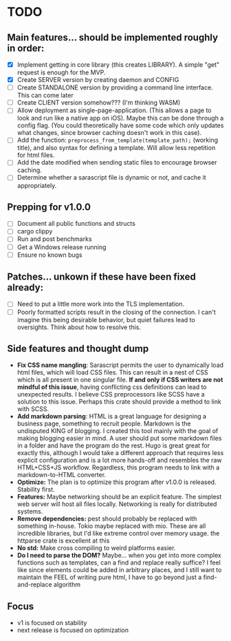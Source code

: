 # TODO
## Main features... should be implemented roughly in order:
- [x] Implement getting in core library (this creates LIBRARY). A simple "get" request is enough for the MVP.
- [x] Create SERVER version by creating daemon and CONFIG
- [ ] Create STANDALONE version by providing a command line interface. This can come later
- [ ] Create CLIENT version somehow??? (I'm thinking WASM)
- [ ] Allow deployment as single-page-application. (This allows a page to look and run like a native app on iOS). Maybe this can be done through a config flag. (You could theoretically have some code which only updates what changes, since browser caching doesn't work in this case).
- [ ] Add the function: `preprocess_from_template(template_path);` (working title), and also syntax for defining a template. Will allow less repetition for html files.
- [ ] Add the date modified when sending static files to encourage browser caching.
- [ ] Determine whether a sarascript file is dynamic or not, and cache it appropriately.

## Prepping for v1.0.0
- [ ] Document all public functions and structs
- [ ] cargo clippy
- [ ] Run and post benchmarks
- [ ] Get a Windows release running
- [ ] Ensure no known bugs

## Patches... unkown if these have been fixed already:
- [ ] Need to put a little more work into the TLS implementation.
- [ ] Poorly formatted scripts result in the closing of the connection. I can't imagine this being desirable behavior, but quiet failures lead to oversights. Think about how to resolve this.

## Side features and thought dump
- **Fix CSS name mangling**: Sarascript permits the user to dynamically load html files, which will load CSS files. This can result in a nest of CSS which is all present in one singular file. **If and only if CSS writers are not mindful of this issue**, having conflicting css definitions can lead to unexpected results. I believe CSS preprocessors like SCSS have a solution to this issue. Perhaps this crate should provide a method to link with SCSS.
- **Add markdown parsing**: HTML is a great language for designing a business page, something to recruit people. Markdown is the undisputed KING of blogging. I created this tool mainly with the goal of making blogging easier in mind. A user should put some markdown files in a folder and have the program do the rest. Hugo is great great for exactly this, although I would take a different approach that requires less explicit configuration and is a lot more hands-off and resembles the raw HTML+CSS+JS workflow. Regardless, this program needs to link with a markdown-to-HTML converter.
- **Optimize:** The plan is to optimize this program after v1.0.0 is released. Stability first.
- **Features:** Maybe networking should be an explicit feature. The simplest web server will host all files locally. Networking is really for distributed systems.
- **Remove dependencies:** pest should probably be replaced with something in-house. Tokio maybe replaced with mio. These are all incredible libraries, but I'd like extreme control over memory usage. the httparse crate is excellent at this
- **No std:** Make cross compiling to weird platforms easier.
- **Do I need to parse the DOM?** Maybe... when you get into more complex functions such as templates, can a find and replace really suffice? I feel like since elements could be added in arbitrary places, and I still want to maintain the FEEL of writing pure html, I have to go beyond just a find-and-replace algorithm


## Focus
- v1 is focused on stability
- next release is focused on optimization